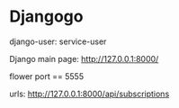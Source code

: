 # Djangogo

django-user:
    service-user

Django main page:
    http://127.0.0.1:8000/

flower port == 5555

urls:
    http://127.0.0.1:8000/api/subscriptions

